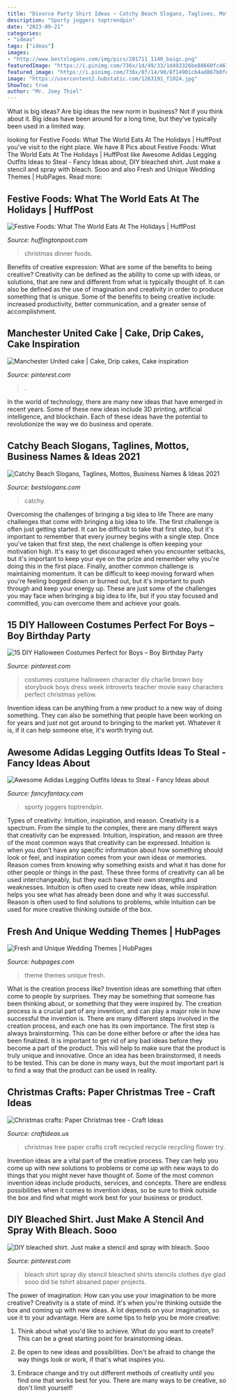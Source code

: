 ```yaml
---
title: "Divorce Party Shirt Ideas ~ Catchy Beach Slogans, Taglines, Mottos, Business Names &amp; Ideas 2021"
description: "Sporty joggers toptrendpin"
date: "2023-09-21"
categories:
- "ideas"
tags: ["ideas"]
images:
- "http://www.bestslogans.com/img/pics/201711_1140_baigc.png"
featuredImage: "https://i.pinimg.com/736x/1d/49/33/1d493326be88660fc467910c077e91a6.jpg"
featured_image: "https://i.pinimg.com/736x/8f/14/90/8f14901cb4ad867b0fe059169a668247.jpg"
image: "https://usercontent2.hubstatic.com/1263191_f1024.jpg"
ShowToc: true
author: "Mr. Joey Thiel"
---
```



What is big ideas?
Are big ideas the new norm in business? Not if you think about it. Big ideas have been around for a long time, but they’ve typically been used in a limited way.

	

		
looking for Festive Foods: What The World Eats At The Holidays | HuffPost you've visit to the right place. We have 8 Pics about Festive Foods: What The World Eats At The Holidays | HuffPost like Awesome Adidas Legging Outfits Ideas to Steal - Fancy Ideas about, DIY bleached shirt. Just make a stencil and spray with bleach. Sooo and also Fresh and Unique Wedding Themes | HubPages. Read more:
		
    
## Festive Foods: What The World Eats At The Holidays | HuffPost

<img loading=lazy src="http://i.huffpost.com/gen/909609/images/o-CHRISTMAS-DINNER-facebook.jpg" onerror="this.onerror=null;this.src='https://tse4.mm.bing.net/th?id=OIP.3UlDI6s26PCeAnoA1doMtwHaJ4&amp;pid=15.1';" alt="Festive Foods: What The World Eats At The Holidays | HuffPost">

_Source: huffingtonpost.com_

>christmas dinner foods. 

	

Benefits of creative expression: What are some of the benefits to being creative?
Creativity can be defined as the ability to come up with ideas, or solutions, that are new and different from what is typically thought of. It can also be defined as the use of imagination and creativity in order to produce something that is unique. Some of the benefits to being creative include: increased productivity, better communication, and a greater sense of accomplishment.

    
## Manchester United Cake | Cake, Drip Cakes, Cake Inspiration

<img loading=lazy src="https://i.pinimg.com/736x/1d/49/33/1d493326be88660fc467910c077e91a6.jpg" onerror="this.onerror=null;this.src='https://tse2.mm.bing.net/th?id=OIP.2Mj8fAyasqy4KWT9R_ENpQHaLH&amp;pid=15.1';" alt="Manchester United cake | Cake, Drip cakes, Cake inspiration">

_Source: pinterest.com_

>. 

	

In the world of technology, there are many new ideas that have emerged in recent years. Some of these new ideas include 3D printing, artificial intelligence, and blockchain. Each of these ideas have the potential to revolutionize the way we do business and operate.

    
## Catchy Beach Slogans, Taglines, Mottos, Business Names &amp; Ideas 2021

<img loading=lazy src="http://www.bestslogans.com/img/pics/201711_1140_baigc.png" onerror="this.onerror=null;this.src='https://tse3.mm.bing.net/th?id=OIP.Na9ZFmAmBpfqreH2krj1IAHaHa&amp;pid=15.1';" alt="Catchy Beach Slogans, Taglines, Mottos, Business Names &amp; Ideas 2021">

_Source: bestslogans.com_

>catchy. 

	

Overcoming the challenges of bringing a big idea to life
There are many challenges that come with bringing a big idea to life. The first challenge is often just getting started. It can be difficult to take that first step, but it's important to remember that every journey begins with a single step. Once you've taken that first step, the next challenge is often keeping your motivation high. It's easy to get discouraged when you encounter setbacks, but it's important to keep your eye on the prize and remember why you're doing this in the first place. Finally, another common challenge is maintaining momentum. It can be difficult to keep moving forward when you're feeling bogged down or burned out, but it's important to push through and keep your energy up. These are just some of the challenges you may face when bringing a big idea to life, but if you stay focused and committed, you can overcome them and achieve your goals.

    
## 15 DIY Halloween Costumes Perfect For Boys – Boy Birthday Party

<img loading=lazy src="https://i.pinimg.com/736x/37/e5/b7/37e5b76586a1368a87541b4eb74425bc--charlie-brown-costume-charlie-brown-halloween.jpg" onerror="this.onerror=null;this.src='https://tse2.mm.bing.net/th?id=OIP.2Oz3yrDB9NG_bk5Zq-lcdwHaLH&amp;pid=15.1';" alt="15 DIY Halloween Costumes Perfect for Boys – Boy Birthday Party">

_Source: pinterest.com_

>costumes costume halloween character diy charlie brown boy storybook boys dress week introverts teacher movie easy characters perfect christmas yellow. 

	

Invention ideas can be anything from a new product to a new way of doing something. They can also be something that people have been working on for years and just not got around to bringing to the market yet. Whatever it is, if it can help someone else, it's worth trying out.

    
## Awesome Adidas Legging Outfits Ideas To Steal - Fancy Ideas About

<img loading=lazy src="https://fancyfantacy.com/wp-content/uploads/2020/02/Awesome-Adidas-Legging-Outfits-Ideas-to-Steal-23.jpg" onerror="this.onerror=null;this.src='https://tse1.mm.bing.net/th?id=OIP.dWtnL6md5PIVOcf2WzKUzgHaJQ&amp;pid=15.1';" alt="Awesome Adidas Legging Outfits Ideas to Steal - Fancy Ideas about">

_Source: fancyfantacy.com_

>sporty joggers toptrendpin. 

	

Types of creativity: Intuition, inspiration, and reason.
Creativity is a spectrum. From the simple to the complex, there are many different ways that creativity can be expressed. Intuition, inspiration, and reason are three of the most common ways that creativity can be expressed. Intuition is when you don’t have any specific information about how something should look or feel, and inspiration comes from your own ideas or memories. Reason comes from knowing why something exists and what it has done for other people or things in the past. These three forms of creativity can all be used interchangeably, but they each have their own strengths and weaknesses. Intuition is often used to create new ideas, while inspiration helps you see what has already been done and why it was successful. Reason is often used to find solutions to problems, while intuition can be used for more creative thinking outside of the box.

    
## Fresh And Unique Wedding Themes | HubPages

<img loading=lazy src="https://usercontent2.hubstatic.com/1263191_f1024.jpg" onerror="this.onerror=null;this.src='https://tse2.mm.bing.net/th?id=OIP.HR5ld8VsVyHzhmplEvsq9QHaLH&amp;pid=15.1';" alt="Fresh and Unique Wedding Themes | HubPages">

_Source: hubpages.com_

>theme themes unique fresh. 

	

What is the creation process like?
Invention ideas are something that often come to people by surprises. They may be something that someone has been thinking about, or something that they were inspired by. The creation process is a crucial part of any invention, and can play a major role in how successful the invention is. There are many different steps involved in the creation process, and each one has its own importance. 
The first step is always brainstorming. This can be done either before or after the idea has been finalized. It is important to get rid of any bad ideas before they become a part of the product. This will help to make sure that the product is truly unique and innovative. Once an idea has been brainstormed, it needs to be tested. This can be done in many ways, but the most important part is to find a way that the product can be used in reality.

    
## Christmas Crafts: Paper Christmas Tree - Craft Ideas

<img loading=lazy src="http://www.craftideas.us/wp-content/uploads/2012/10/paper-Christmas-tree.jpg" onerror="this.onerror=null;this.src='https://tse3.mm.bing.net/th?id=OIP.K8HNTp7-i7C4nDgwqKgRCAHaJ4&amp;pid=15.1';" alt="Christmas crafts: Paper Christmas tree - Craft Ideas">

_Source: craftideas.us_

>christmas tree paper crafts craft recycled recycle recycling flower try. 

	

Invention ideas are a vital part of the creative process. They can help you come up with new solutions to problems or come up with new ways to do things that you might never have thought of. Some of the most common invention ideas include products, services, and concepts. There are endless possibilities when it comes to invention ideas, so be sure to think outside the box and find what might work best for your business or product.

    
## DIY Bleached Shirt. Just Make A Stencil And Spray With Bleach. Sooo

<img loading=lazy src="https://i.pinimg.com/736x/8f/14/90/8f14901cb4ad867b0fe059169a668247.jpg" onerror="this.onerror=null;this.src='https://tse2.mm.bing.net/th?id=OIP.SGAPR1ziuO8IyQIDDclQ0AHaJ4&amp;pid=15.1';" alt="DIY bleached shirt. Just make a stencil and spray with bleach. Sooo">

_Source: pinterest.com_

>bleach shirt spray diy stencil bleached shirts stencils clothes dye glad sooo did tie tshirt absaned paper projects. 

	

The power of imagination: How can you use your imagination to be more creative?
Creativity is a state of mind. It's when you're thinking outside the box and coming up with new ideas. A lot depends on your imagination, so use it to your advantage. Here are some tips to help you be more creative:
1. Think about what you'd like to achieve. What do you want to create? This can be a great starting point for brainstorming ideas.

2. Be open to new ideas and possibilities. Don't be afraid to change the way things look or work, if that's what inspires you.

3. Embrace change and try out different methods of creativity until you find one that works best for you. There are many ways to be creative, so don't limit yourself!

